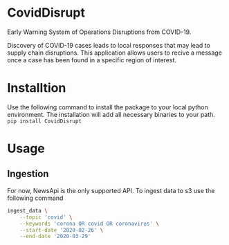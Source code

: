 # CovidDisrupt
Early Warning System of Operations Disruptions from COVID-19.

Discovery of COVID-19 cases leads to local responses that may lead to supply chain disruptions. This application allows users to recive a message once a case has been found in a specific region of interest. 

# Installtion
Use the following command to install the package to your local python environment. The installation will add all necessary binaries to your path. 
`pip install CovidDisrupt`

# Usage
## Ingestion
For now, NewsApi is the only supported API. To ingest data to s3 use the following command
```bash
ingest_data \
    --topic 'covid' \
    --keywords 'corona OR covid OR coronavirus' \
    --start-date '2020-02-26' \
    --end-date '2020-03-29'
```
